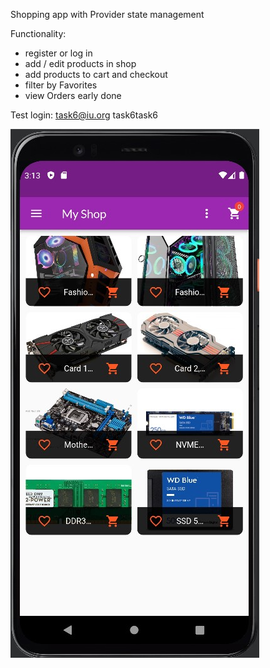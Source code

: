 Shopping app with Provider state management

Functionality:
- register or log in
- add / edit products in shop
- add products to cart and checkout
- filter by Favorites
- view Orders early done

Test login:
task6@iu.org
task6task6

![](https://github.com/Wolfram-180/shop_app/blob/master/assets/Screenshot_1.jpg)
